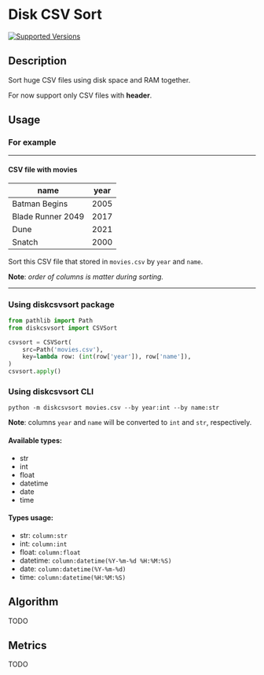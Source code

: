 # Disk CSV Sort

[![Supported Versions](https://img.shields.io/badge/python-3.10%2B-blue)](https://shields.io/)

## Description

Sort huge CSV files using disk space and RAM together.

For now support only CSV files with **header**.

## Usage

### For example

---

#### CSV file with movies

| name              | year |
|-------------------|------|
| Batman Begins     | 2005 |
| Blade Runner 2049 | 2017 |
| Dune              | 2021 |
| Snatch            | 2000 |

Sort this CSV file that stored in `movies.csv` by `year` and `name`.

**Note**: _order of columns is matter during sorting._

---

### Using diskcsvsort package
```python
from pathlib import Path
from diskcsvsort import CSVSort

csvsort = CSVSort(
    src=Path('movies.csv'),
    key=lambda row: (int(row['year']), row['name']),
)
csvsort.apply()

```

### Using diskcsvsort CLI

    python -m diskcsvsort movies.csv --by year:int --by name:str

**Note**: columns `year` and `name` will be converted to `int` and `str`, respectively.

#### Available types:
 - str
 - int
 - float
 - datetime
 - date
 - time

#### Types usage:
- str: `column:str` 
- int: `column:int` 
- float: `column:float` 
- datetime: `column:datetime(%Y-%m-%d %H:%M:%S)`
- date: `column:datetime(%Y-%m-%d)`
- time: `column:datetime(%H:%M:%S)`


## Algorithm
TODO


## Metrics
TODO
